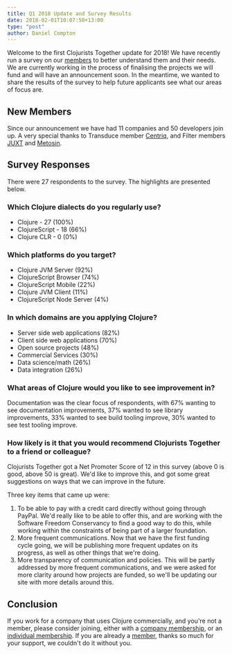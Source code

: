 ```yaml
---
title: Q1 2018 Update and Survey Results
date: 2018-02-01T10:07:50+13:00
type: "post"
author: Daniel Compton
---
```


Welcome to the first Clojurists Together update for 2018! We have recently run a survey on our [members](/members/) to better understand them and their needs. We are currently working in the process of finalising the projects we will fund and will have an announcement soon. In the meantime, we wanted to share the results of the survey to help future applicants see what our areas of focus are.

## New Members

Since our announcement we have had 11 companies and 50 developers join up. A very special thanks to Transduce member [Centriq](https://centriqhome.com), and Filter members [JUXT](https://juxt.pro) and [Metosin](http://metosin.fi).

## Survey Responses

There were 27 respondents to the survey. The highlights are presented below.

### Which Clojure dialects do you regularly use?

* Clojure - 27 (100%)
* ClojureScript - 18 (66%)
* Clojure CLR - 0 (0%)

### Which platforms do you target?

* Clojure JVM Server (92%)
* ClojureScript Browser (74%)
* ClojureScript Mobile (22%)
* Clojure JVM Client (11%)
* ClojureScript Node Server (4%)

### In which domains are you applying Clojure?

* Server side web applications (82%)
* Client side web applications (70%)
* Open source projects (48%)
* Commercial Services (30%)
* Data science/math (26%)
* Data integration (26%)

### What areas of Clojure would you like to see improvement in?

Documentation was the clear focus of respondents, with 67% wanting to see documentation improvements, 37% wanted to see library improvements, 33% wanted to see build tooling improve, 30% wanted to see test tooling improve.

### How likely is it that you would recommend Clojurists Together to a friend or colleague?

Clojurists Together got a Net Promoter Score of 12 in this survey (above 0 is good, above 50 is great). We'd like to improve this, and got some great suggestions on ways that we can improve in the future.

Three key items that came up were:

1. To be able to pay with a credit card directly without going through PayPal. We'd really like to be able to offer this, and are working with the Software Freedom Conservancy to find a good way to do this, while working within the constraints of being part of a larger foundation.
2. More frequent communications. Now that we have the first funding cycle going, we will be publishing more frequent updates on its progress, as well as other things that we're doing.
3. More transparency of communication and policies. This will be partly addressed by more frequent communications, and we were asked for more clarity around how projects are funded, so we'll be updating our site with more details around this.

## Conclusion

If you work for a company that uses Clojure commercially, and you're not a member, please consider joining, either with a [company membership](/companies/), or an [individual membership](/developers/). If you are already a [member](/members/), thanks so much for your support, we couldn't do it without you.
